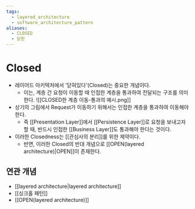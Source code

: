 ```yaml
---
tags:
  - layered_architecture
  - software_architecture_pattern
aliases:
  - CLOSED
  - 닫힌
---
```

# Closed
- 레이어드 아키텍처에서 '닫혀있다'(Closed)는 중요한 개념이다.
	- 이는, 계층 간 요청이 이동할 때 인접한 계층을 통과하여 전달되는 구조를 의미한다.
![[CLOSED한 계층 이동-통과의 예시.png]]
- 상기의 그림에서 Request가 이동하기 위해서는 인접한 계층을 통과하여 이동해야 한다.
	- 즉 [[Presentation Layer]]에서 [[Persistence Layer]]로 요청을 보내고자 할 때, 반드시 인접한 [[Business Layer]]도 통과해야 한다는 것이다.
- 이러한 Closedness는 [[관심사의 분리]]를 위한 제약이다.
	- 반면, 이러한 Closed의 반대 개념으로 [[OPEN(layered architecture)|OPEN]]이 존재한다.


## 연관 개념
- [[layered architecture|layered architecture]]
- [[싱크홀 패턴]]
- [[OPEN(layered architecture)]]